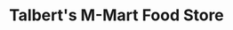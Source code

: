---
title: "Talbert's M-Mart Food Store"
url: /efland/talberts-m-mart-food-store/
shop: Lebensmittel
---